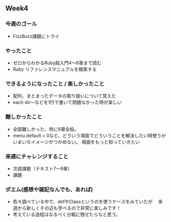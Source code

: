 ## Week4

### 今週のゴール
* FizzBuzz課題にトライ

### やったこと
* ゼロからわかるRuby超入門4〜6章まで読む
* Ruby リファレンスマニュアルを検索する

### できるようになったこと / 楽しかったこと
* 配列、まとまったデータの取り扱いについて覚えた
* each do〜などを1行で書いて問題なかった時が楽しい

### 難しかったこと
* 全部難しかった、特に6章全般。
* menu.default = 0など、どういう場面でどういうことを解決したい時使うかいまいちイメージがつかめない。
  場面をもっと知っていきたい

### 来週にチャレンジすること
* 次週課題（テキスト7〜9章）
* 課題

### ポエム(感想や雑記なんでも、あれば)
* 色々調べている中で、defやClassというのを使うケースをみていたが
　来週から新しくその辺も学べるので非常に楽しみです！
* 考えている過程はなるべく分報に残せたらなと思う。